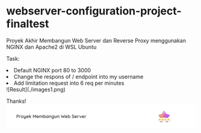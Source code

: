 # webserver-configuration-project-finaltest
Proyek Akhir Membangun Web Server dan Reverse Proxy menggunakan NGINX dan Apache2 di WSL Ubuntu

Task:
<li>Default NGINX port 80 to 3000</li>
<li>Change the respons of / endpoint into my username</li>
<li>Add limitation request into 6 req per minutes</li>
![Result](./images1.png)</li>

Thanks!
![Assessment](./images2.png)
